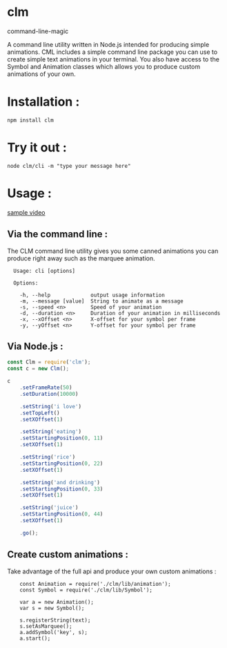 # clm
command-line-magic

A command line utility written in Node.js intended for producing simple animations. CML includes a simple command line package you can use to create simple text animations in your terminal. You also have access to the Symbol and Animation classes which allows you to produce custom animations of your own. 	

# Installation :

```
npm install clm
```

# Try it out :

```
node clm/cli -m "type your message here"
```

# Usage :

[sample video](images/clm-video.gif)


## Via the command line : 

The CLM command line utility gives you some canned animations you can produce right away such as the marquee animation. 

```
  Usage: cli [options]

  Options:

    -h, --help             output usage information
    -m, --message [value]  String to animate as a message
    -s, --speed <n>        Speed of your animation
    -d, --duration <n>     Duration of your animation in milliseconds
    -x, --xOffset <n>      X-offset for your symbol per frame
    -y, --yOffset <n>      Y-offset for your symbol per frame
```

## Via Node.js : 

```javascript
const Clm = require('clm');
const c = new Clm();

c
    .setFrameRate(50)
    .setDuration(10000)

    .setString('i love')
    .setTopLeft()
    .setXOffset(1)

    .setString('eating')
    .setStartingPosition(0, 11)
    .setXOffset(1)

    .setString('rice')
    .setStartingPosition(0, 22)
    .setXOffset(1)

    .setString('and drinking')
    .setStartingPosition(0, 33)
    .setXOffset(1)

    .setString('juice')
    .setStartingPosition(0, 44)
    .setXOffset(1)

    .go();
```


## Create custom animations : 

Take advantage of the full api and produce your own custom animations :

```
	const Animation = require('./clm/lib/animation');
	const Symbol = require('./clm/lib/Symbol');

    var a = new Animation();
    var s = new Symbol();

    s.registerString(text);
    s.setAsMarquee();
    a.addSymbol('key', s);
    a.start();
```



